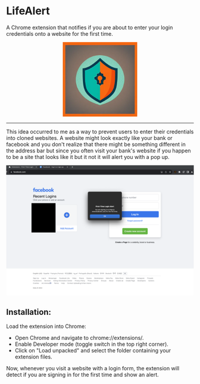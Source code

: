 # LifeAlert
A Chrome extension that notifies if you are about to enter your login credentials onto a website for the first time.

<p align="center"><img src="./icon.png" width="200"></p>
<hr>

This idea occurred to me as a way to prevent users to enter their credentials into cloned websites. A website might look exactly like your bank or facebook and you don't realize that there might be something different in the address bar but since you often visit your bank's website if you happen to be a site that looks like it but it not it will alert you with a pop up.


![Alt text](./example.png "example.png")

## Installation:

Load the extension into Chrome:
- Open Chrome and navigate to chrome://extensions/.
- Enable Developer mode (toggle switch in the top right corner).
- Click on "Load unpacked" and select the folder containing your extension files.

Now, whenever you visit a website with a login form, the extension will detect if you are signing in for the first time and show an alert.
